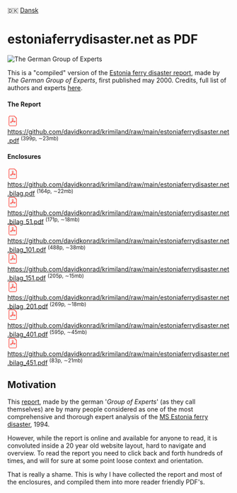 :denmark: [Dansk](README.da-DK.md) 

# estoniaferrydisaster.net as PDF

![The German Group of Experts](https://www.estoniaferrydisaster.net/estonia/images/estonia.jpg)

This is a "compiled" version of the [Estonia ferry disaster report](https://www.estoniaferrydisaster.net/estonia%20final%20report/Contents.htm), made by *The German Group of Experts*, first published may 2000. Credits, full list of authors and experts [here](https://www.estoniaferrydisaster.net/estonia/index.html).

#### The Report
![](assets/PDF_24.png)  https://github.com/davidkonrad/krimiland/raw/main/estoniaferrydisaster.net.pdf <sup>(399p, ∼23mb)</sup>

#### Enclosures

![](assets/PDF_24.png)  https://github.com/davidkonrad/krimiland/raw/main/estoniaferrydisaster.net.bilag.pdf <sup>(164p, ∼22mb)</sup><br>
![](assets/PDF_24.png)  https://github.com/davidkonrad/krimiland/raw/main/estoniaferrydisaster.net.bilag_51.pdf <sup>(171p, ∼18mb)</sup><br>
![](assets/PDF_24.png)  https://github.com/davidkonrad/krimiland/raw/main/estoniaferrydisaster.net.bilag_101.pdf <sup>(488p, ∼38mb)</sup><br>
![](assets/PDF_24.png)  https://github.com/davidkonrad/krimiland/raw/main/estoniaferrydisaster.net.bilag_151.pdf <sup>(205p, ∼15mb)</sup><br>
![](assets/PDF_24.png)  https://github.com/davidkonrad/krimiland/raw/main/estoniaferrydisaster.net.bilag_201.pdf <sup>(269p, ∼18mb)</sup><br>
![](assets/PDF_24.png)  https://github.com/davidkonrad/krimiland/raw/main/estoniaferrydisaster.net.bilag_401.pdf <sup>(595p, ∼45mb)</sup><br>
![](assets/PDF_24.png)  https://github.com/davidkonrad/krimiland/raw/main/estoniaferrydisaster.net.bilag_451.pdf <sup>(83p, ∼21mb)</sup>

## Motivation
This [report](https://www.estoniaferrydisaster.net/estonia%20final%20report/Contents.htm), made by the german '*Group of Experts*' (as they call themselves) are by many people considered as one of the most comprehensive and thorough expert analysis of the [MS Estonia ferry disaster](https://en.wikipedia.org/wiki/MS_Estonia), 1994.

However, while the report is online and available for anyone to read, it is convoluted inside a 20 year old website layout, hard to navigate and overview.  To read the report you need to click back and forth hundreds of times, and will for sure at some point loose context and orientation. 

That is really a shame. This is why I have collected the report and most of the enclosures, and compiled them into more reader friendly PDF's.